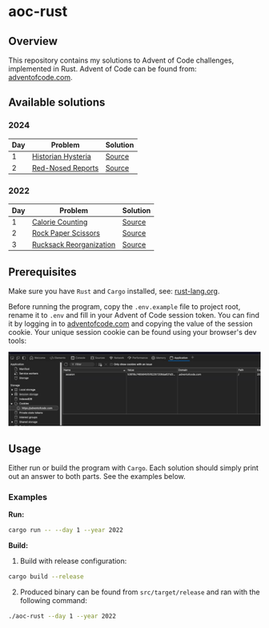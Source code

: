 # aoc-rust

## Overview

This repository contains my solutions to Advent of Code challenges, implemented in Rust. Advent of Code can be found from: [adventofcode.com](https://adventofcode.com/).

## Available solutions

### 2024

| Day | Problem                                                   | Solution                         |
| --- | --------------------------------------------------------- | -------------------------------- |
| 1   | [Historian Hysteria](https://adventofcode.com/2024/day/1) | [Source](src/year_2024/day_1.rs) |
| 2   | [Red-Nosed Reports](https://adventofcode.com/2024/day/2)  | [Source](src/year_2024/day_2.rs) |

### 2022

| Day | Problem                                                        | Solution                         |
| --- | -------------------------------------------------------------- | -------------------------------- |
| 1   | [Calorie Counting](https://adventofcode.com/2022/day/1)        | [Source](src/year_2022/day_1.rs) |
| 2   | [Rock Paper Scissors](https://adventofcode.com/2022/day/2)     | [Source](src/year_2022/day_2.rs) |
| 3   | [Rucksack Reorganization](https://adventofcode.com/2022/day/3) | [Source](src/year_2022/day_3.rs) |

## Prerequisites

Make sure you have `Rust` and `Cargo` installed, see: [rust-lang.org](https://www.rust-lang.org/tools/install).

Before running the program, copy the `.env.example` file to project root, rename it to `.env` and fill in your Advent of Code session token. You can find it by logging in to [adventofcode.com](https://adventofcode.com/) and copying the value of the session cookie. Your unique session cookie can be found using your browser's dev tools:

![AOC_SESSION_TOKEN](assets/session_token.png)

## Usage

Either run or build the program with `Cargo`. Each solution should simply print out an answer to both parts. See the examples below.

### Examples

**Run:**

```sh
cargo run -- --day 1 --year 2022
```

**Build:**

1. Build with release configuration:

```sh
cargo build --release
```

2. Produced binary can be found from `src/target/release` and ran with the following command:

```sh
./aoc-rust --day 1 --year 2022
```
